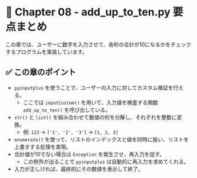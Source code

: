 # 📘 Chapter 08 - add_up_to_ten.py 要点まとめ

この章では、ユーザーに数字を入力させて、各桁の合計が10になるかをチェックするプログラムを実装しています。

## ✅ この章のポイント

- `pyinputplus` を使うことで、ユーザーの入力に対してカスタム検証を行える。
  - ここでは `inputCustom()` を用いて、入力値を検査する関数 `add_up_to_ten()` を呼び出している。
- `str()` と `list()` を組み合わせて数値の桁を分解し、それぞれを整数に変換。
  - 例: `123` → `['1', '2', '3']` → `[1, 2, 3]`
- `enumerate()` を使って、リストのインデックスと値を同時に扱い、リストを上書きする処理を実現。
- 合計値が10でない場合は `Exception` を発生させ、再入力を促す。
  - この例外が出ることで `pyinputplus` は自動的に再入力を求めてくれる。
- 入力が正しければ、最終的にその数値を表示して終了。